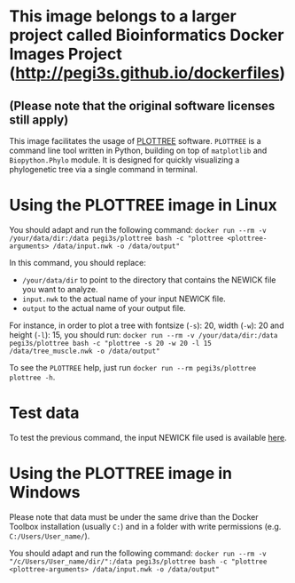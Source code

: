 # This image belongs to a larger project called Bioinformatics Docker Images Project (http://pegi3s.github.io/dockerfiles)
## (Please note that the original software licenses still apply)

This image facilitates the usage of [PLOTTREE](https://github.com/iBiology/plottree) software. `PLOTTREE` is a command line tool written in Python, building on top of `matplotlib` and `Biopython.Phylo` module. It is designed for quickly visualizing a phylogenetic tree via a single command in terminal.

# Using the PLOTTREE image in Linux
You should adapt and run the following command: `docker run --rm -v /your/data/dir:/data pegi3s/plottree bash -c "plottree <plottree-arguments> /data/input.nwk -o /data/output"`

In this command, you should replace:
- `/your/data/dir` to point to the directory that contains the NEWICK file you want to analyze.
- `input.nwk` to the actual name of your input NEWICK file.
- `output` to the actual name of your output file.

For instance, in order to plot a tree with fontsize (`-s`): 20, width (`-w`): 20 and height (`-l`): 15, you should run: `docker run --rm -v /your/data/dir:/data pegi3s/plottree bash -c "plottree -s 20 -w 20 -l 15 /data/tree_muscle.nwk -o /data/output"`

To see the `PLOTTREE` help, just run `docker run --rm pegi3s/plottree plottree -h`.

# Test data
To test the previous command, the input NEWICK file used is available [here](https://raw.githubusercontent.com/pegi3s/dockerfiles/master/plottree/0.0.2/test_data/tree_muscle.nwk).

# Using the PLOTTREE image in Windows

Please note that data must be under the same drive than the Docker Toolbox installation (usually `C:`) and in a folder with write permissions (e.g. `C:/Users/User_name/`).

You should adapt and run the following command: `docker run --rm -v "/c/Users/User_name/dir/":/data pegi3s/plottree bash -c "plottree <plottree-arguments> /data/input.nwk -o /data/output"`
